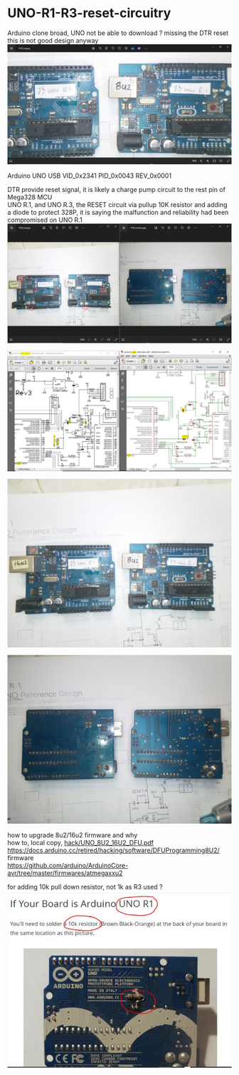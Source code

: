 # UNO-R1-R3-reset-circuitry
Arduino clone broad, UNO not be able to download ? missing the DTR reset  
this is not good design anyway  
![hack/missing_cap_diode.JPG](hack/missing_cap_diode.JPG)


Arduino UNO
USB VID_0x2341 PID_0x0043 REV_0x0001  


DTR provide reset signal, it is likely a charge pump circuit to the rest pin of Mega328 MCU  
UNO R.1, and UNO R.3, the RESET circuit via pullup 10K resistor and adding a diode to protect 328P, it is saying the malfunction and reliability had been compromised on UNO R.1
![hack/R1R3_diff.JPG](hack/R1R3_diff.JPG)

![hack/UNO_R3_R1.JPG](hack/UNO_R3_R1.JPG)

![hack/R1R3_top.jpg](hack/R1R3_top.jpg)

![hack/R1R3_bottom.jpg](hack/R1R3_bottom.jpg)








how to upgrade 8u2/16u2 firmware and why  
how to, local copy, [hack/UNO_8U2_16U2_DFU.pdf](hack/UNO_8U2_16U2_DFU.pdf)  
https://docs.arduino.cc/retired/hacking/software/DFUProgramming8U2/   
firmware  
https://github.com/arduino/ArduinoCore-avr/tree/master/firmwares/atmegaxxu2   

for adding 10k pull down resistor, not 1k as R3 used ?  
![hack/R1adding10k.JPG](hack/R1adding10k.JPG)
